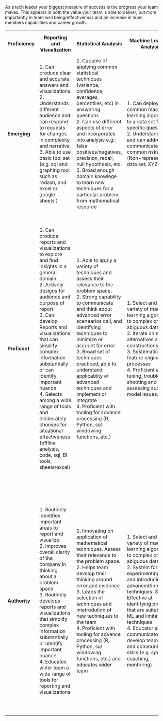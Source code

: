 
As a tech leader your biggest measure of success is the progress your team makes. 
This appears in both the value your team is able to deliver, but more importantly 
in team well being/effectiveness and an increase in team members capabilities and career growth.

<table>
	<tr>
		<th>
			Proficiency
		</th>
		<th>
			Reporting and Visualization
		</th>
		<th>
			Statistical Analysis
		</th>
		<th>
			Machine Learning Analysis
		</th>
		<th>
			Data Engineering and Software Engineering
		</th>
		<th>
			Business Alignment - "Good Questions"
		</th>
	</tr>
	<tr>
		<td>
			<strong>Emerging</strong>
		</td>
		<td>
		<!--- Emerging Reporting and Visualization -->
			1. Can produce clear and accurate answers and visualizations. <br/>
			2. Understands different audience and can respond to requests for changes in complexity and narrative <br/>
			3. Able to use basic tool set (e.g. sql and graphing tool such as redash, and excel or google sheets ) <br/>
		</td>
		<td>
		<!--- Emerging Statistical Analysis -->
			1. Capable of applying common statistical techniques (variance, confidence, averages, percentiles; etc) in answering questions <br/>
		    2. Can use different aspects of error and incorporates into analysis e.g.: false positives/negatives, precision, recall, null hypothesis, etc. <br/>
		    3. Broad enough domain knowlege to learn new techniques for a particular problem from mathematical resource <br/>
		</td>
		<td>
		<!--- Emerging Machine Learning Analysis -->
			1. Can deploy most common machine learning algorithms to a data set for a specific question <br/>
			2. Understands and and can address or communicate common risks. (Non-representative data set, XYZ)<br/>
		</td>
		<td>
		<!--- Emerging Data Engineering and Software Engineering -->
			1. Capable of exposing model or prediction information for use in other systems based on group design.
			2. Capable of manipulating data for testing and experimentation around models and analysis
			3. Aware of issues around data cleaning and participant in data cleaning design process.
		</td>
		<td>
		<!--- Emerging Business Alignment - "Good Questions" -->
		</td>
	</tr>
	<tr>
		<td>
			<strong>Proficent</strong>
		</td>
		<td>
		<!--- Proficent Reporting and Visualization  -->
			1. Can produce reports and visualizations to explore and find insights in a general domain. <br/>
			2. Actively designs for audience and purpose of report <br/>
			3. Can develop Reports and visualizations that can simplify complex information substantially or can identify important nuance<br/>
			4. Selects among a wide range of tools and deliberately chooses for situational effectiveness (offline analysis, code, sql, BI tools, sheets/excel) <br/>
		</td>
		<td>
		<!--- Proficent Statistical Analysis -->
			1. Able to apply a variety of techniques and assess their relevance to the problem space. <br/>
		    2. Strong capability to communicate and think about advanced error scenearios call, and identifying techniques to minimize or account for error <br/>
		    3. Broad set of techniques practiced, able to understand applicabilty of advanced techniques and implement or integrate <br/>
			4. Proficient with tooling for advance processing (R, Python, sql windowing functions, etc.) <br/>
		</td>
		<td>
		<!--- Proficent Machine Learning Analysis -->
			1. Select and deploy variety of machine learning algorithms to complex or abiguous data sets <br/>
			2. Iterate on model alternatives and constructions <br/>
			3. Systematic feature engineering processes <br/>
			4. Proficient at tuning, trouble shooting and assessing subtle model issues. ()<br/>
		</td>
		<td>
		<!--- Proficent Data Engineering and Software Engineering -->
			1. Systematic approach for integrating models and analysis into the overall software systems, with secondary considerations (scaling, latency, etc.). <br/>
			2. Designs and implments data pipelines that reflect "research time" and "production" scenarios and design considerations such as separation of concerns, visiblity and data freshness.  <br/>
			3. Validation and data cleanling monitoring integrated into the system design <br/>
			4. Active participant in software development tools and techniques applied to data (Pull request, code review, testing, iterative development, ..).
		</td>
		<td>
		<!--- Proficent Business Alignment - "Good Questions" -->
		</td>
	</tr>
	<tr>
		<td>
			<strong>Authority</strong>
		</td>
		<td>
		<!--- Authority Reporting and Visualization -->
			1. Routinely identifies important areas to report and visualize. <br/>
			2. Improves overall clarity of the company in thinking about a problem space <br/>
			3. Routinely develops reports and visualizations that  simplify complex information substantially or identify important nuance<br/>
			4. Educates wider team a wide range of tools for reporting and visualizations <br/>
		</td>
		<td>
		<!--- Authority Statistical Analysis -->
			1. Innovating on application of mathematical techniques.  Assess their relevance to the problem space. <br/>
		    2. Helps team develop their thinking around error and evidence <br/>
		    3. Leads the selection of techniques and intetrodution of new techniques to the team<br/>
			4. Proficient with tooling for advance processing (R, Python, sql windowing functions, etc.) and educates wider team <br/>
		</td>
		<td>
		<!--- Authority Machine Learning Analysis -->
			1. Select and deploy variety of machine learning algorithms to complex or abiguous data sets <br/>
			2. System for experimenting with and introducing advanced/innovative techniques.
			3. Effective at identifying problems that are suitable for ML and limitations of techniques <br/>
			4. Educator and communicator to develop teammate and community skills (e.g. speaking, coaching, mentoring)<br/>
		</td>
		<td>
		<!--- Authority Data Engineering and Software Engineering -->
			1. Team and company wide systems for improving cycle time of modelling and analyis softare projects<br/>
			2. Educator and commuicator in the wider data engineering community. <br/>
			3. Demonstated capability of shifting safely between systems and approaches and models and techniques change<br/>
			4. Educator in software development tools and techniques applied to data. <br/>
		
		</td>
		<td>
		<!--- Authority Business Alignment - "Good Questions" -->
		</td>
	</tr>
</table>
